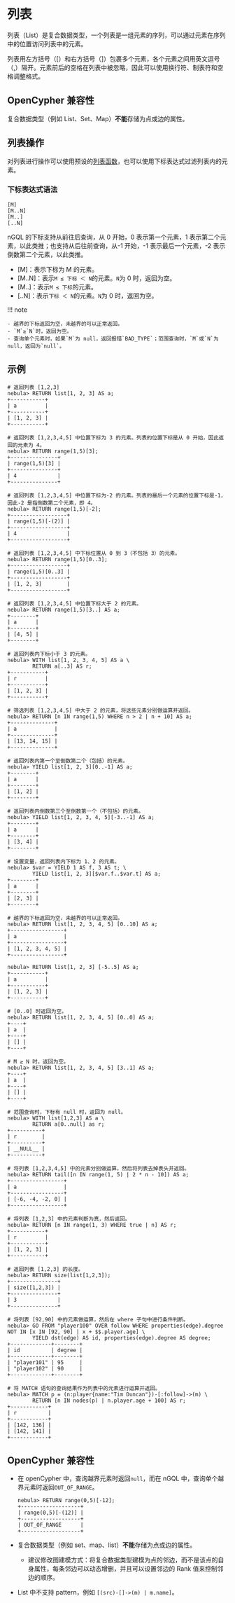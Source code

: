 # 列表

列表（List）是复合数据类型，一个列表是一组元素的序列，可以通过元素在序列中的位置访问列表中的元素。

列表用左方括号（[）和右方括号（]）包裹多个元素，各个元素之间用英文逗号（,）隔开。元素前后的空格在列表中被忽略，因此可以使用换行符、制表符和空格调整格式。

## OpenCypher 兼容性

复合数据类型（例如 List、Set、Map）**不能**存储为点或边的属性。

## 列表操作

对列表进行操作可以使用预设的[列表函数](../6.functions-and-expressions/6.list.md)，也可以使用下标表达式过滤列表内的元素。

### 下标表达式语法

```ngql
[M]
[M..N]
[M..]
[..N]
```

nGQL 的下标支持从前往后查询，从 0 开始，0 表示第一个元素，1 表示第二个元素，以此类推；也支持从后往前查询，从-1 开始，-1 表示最后一个元素，-2 表示倒数第二个元素，以此类推。

- [M]：表示下标为 M 的元素。
- [M..N]：表示`M ≤ 下标 ＜ N`的元素。`N`为 0 时，返回为空。
- [M..]：表示`M ≤ 下标`的元素。
- [..N]：表示`下标 ＜ N`的元素。`N`为 0 时，返回为空。

!!! note

    - 越界的下标返回为空，未越界的可以正常返回。
    - `M`≥`N`时，返回为空。
    - 查询单个元素时，如果`M`为 null，返回报错`BAD_TYPE`；范围查询时，`M`或`N`为 null，返回为`null`。

## 示例

```ngql
# 返回列表 [1,2,3]
nebula> RETURN list[1, 2, 3] AS a;
+-----------+
| a         |
+-----------+
| [1, 2, 3] |
+-----------+

# 返回列表 [1,2,3,4,5] 中位置下标为 3 的元素。列表的位置下标是从 0 开始，因此返回的元素为 4。
nebula> RETURN range(1,5)[3];
+---------------+
| range(1,5)[3] |
+---------------+
| 4             |
+---------------+

# 返回列表 [1,2,3,4,5] 中位置下标为-2 的元素。列表的最后一个元素的位置下标是-1，因此-2 是指倒数第二个元素，即 4。
nebula> RETURN range(1,5)[-2];
+------------------+
| range(1,5)[-(2)] |
+------------------+
| 4                |
+------------------+

# 返回列表 [1,2,3,4,5] 中下标位置从 0 到 3（不包括 3）的元素。
nebula> RETURN range(1,5)[0..3];
+------------------+
| range(1,5)[0..3] |
+------------------+
| [1, 2, 3]        |
+------------------+

# 返回列表 [1,2,3,4,5] 中位置下标大于 2 的元素。
nebula> RETURN range(1,5)[3..] AS a;
+--------+
| a      |
+--------+
| [4, 5] |
+--------+

# 返回列表内下标小于 3 的元素。
nebula> WITH list[1, 2, 3, 4, 5] AS a \
        RETURN a[..3] AS r;
+-----------+
| r         |
+-----------+
| [1, 2, 3] |
+-----------+

# 筛选列表 [1,2,3,4,5] 中大于 2 的元素，将这些元素分别做运算并返回。
nebula> RETURN [n IN range(1,5) WHERE n > 2 | n + 10] AS a;
+--------------+
| a            |
+--------------+
| [13, 14, 15] |
+--------------+

# 返回列表内第一个至倒数第二个（包括）的元素。
nebula> YIELD list[1, 2, 3][0..-1] AS a;
+--------+
| a      |
+--------+
| [1, 2] |
+--------+

# 返回列表内倒数第三个至倒数第一个（不包括）的元素。
nebula> YIELD list[1, 2, 3, 4, 5][-3..-1] AS a;
+--------+
| a      |
+--------+
| [3, 4] |
+--------+

# 设置变量，返回列表内下标为 1、2 的元素。
nebula> $var = YIELD 1 AS f, 3 AS t; \
        YIELD list[1, 2, 3][$var.f..$var.t] AS a;
+--------+
| a      |
+--------+
| [2, 3] |
+--------+

# 越界的下标返回为空，未越界的可以正常返回。
nebula> RETURN list[1, 2, 3, 4, 5] [0..10] AS a;
+-----------------+
| a               |
+-----------------+
| [1, 2, 3, 4, 5] |
+-----------------+

nebula> RETURN list[1, 2, 3] [-5..5] AS a;
+-----------+
| a         |
+-----------+
| [1, 2, 3] |
+-----------+

# [0..0] 时返回为空。
nebula> RETURN list[1, 2, 3, 4, 5] [0..0] AS a;
+----+
| a  |
+----+
| [] |
+----+

# M ≥ N 时，返回为空。
nebula> RETURN list[1, 2, 3, 4, 5] [3..1] AS a;
+----+
| a  |
+----+
| [] |
+----+

# 范围查询时，下标有 null 时，返回为 null。
nebula> WITH list[1,2,3] AS a \
        RETURN a[0..null] as r;
+----------+
| r        |
+----------+
| __NULL__ |
+----------+

# 将列表 [1,2,3,4,5] 中的元素分别做运算，然后将列表去掉表头并返回。
nebula> RETURN tail([n IN range(1, 5) | 2 * n - 10]) AS a;
+-----------------+
| a               |
+-----------------+
| [-6, -4, -2, 0] |
+-----------------+

# 将列表 [1,2,3] 中的元素判断为真，然后返回。
nebula> RETURN [n IN range(1, 3) WHERE true | n] AS r;
+-----------+
| r         |
+-----------+
| [1, 2, 3] |
+-----------+

# 返回列表 [1,2,3] 的长度。
nebula> RETURN size(list[1,2,3]);
+---------------+
| size([1,2,3]) |
+---------------+
| 3             |
+---------------+

# 将列表 [92,90] 中的元素做运算，然后在 where 子句中进行条件判断。
nebula> GO FROM "player100" OVER follow WHERE properties(edge).degree NOT IN [x IN [92, 90] | x + $$.player.age] \
        YIELD dst(edge) AS id, properties(edge).degree AS degree;
+-------------+--------+
| id          | degree |
+-------------+--------+
| "player101" | 95     |
| "player102" | 90     |
+-------------+--------+

# 将 MATCH 语句的查询结果作为列表中的元素进行运算并返回。
nebula> MATCH p = (n:player{name:"Tim Duncan"})-[:follow]->(m) \
        RETURN [n IN nodes(p) | n.player.age + 100] AS r;
+------------+
| r          |
+------------+
| [142, 136] |
| [142, 141] |
+------------+
```

## OpenCypher 兼容性

- 在 openCypher 中，查询越界元素时返回`null`，而在 nGQL 中，查询单个越界元素时返回`OUT_OF_RANGE`。

    ```ngql
    nebula> RETURN range(0,5)[-12];
    +-------------------+
    | range(0,5)[-(12)] |
    +-------------------+
    | OUT_OF_RANGE      |
    +-------------------+
    ```

- 复合数据类型（例如 set、map、list）**不能**存储为点或边的属性。

   - 建议修改图建模方式：将复合数据类型建模为点的邻边，而不是该点的自身属性，每条邻边可以动态增删，并且可以设置邻边的 Rank 值来控制邻边的顺序。

- List 中不支持 pattern，例如 `[(src)-[]->(m) | m.name]`。

